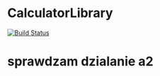 # CalculatorLibrary

[![Build Status](https://travis-ci.org/Tomaszsachanowski/CalculatorLibrary.svg?branch=master)](https://travis-ci.org/Tomaszsachanowski/CalculatorLibrary)

# sprawdzam dzialanie a2
